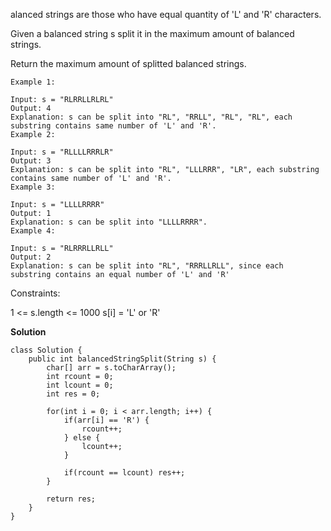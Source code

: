 alanced strings are those who have equal quantity of 'L' and 'R' characters.

Given a balanced string s split it in the maximum amount of balanced strings.

Return the maximum amount of splitted balanced strings.

 
```
Example 1:

Input: s = "RLRRLLRLRL"
Output: 4
Explanation: s can be split into "RL", "RRLL", "RL", "RL", each substring contains same number of 'L' and 'R'.
Example 2:

Input: s = "RLLLLRRRLR"
Output: 3
Explanation: s can be split into "RL", "LLLRRR", "LR", each substring contains same number of 'L' and 'R'.
Example 3:

Input: s = "LLLLRRRR"
Output: 1
Explanation: s can be split into "LLLLRRRR".
Example 4:

Input: s = "RLRRRLLRLL"
Output: 2
Explanation: s can be split into "RL", "RRRLLRLL", since each substring contains an equal number of 'L' and 'R'
``` 

Constraints:

1 <= s.length <= 1000
s[i] = 'L' or 'R'


**Solution**

```
class Solution {
    public int balancedStringSplit(String s) {
        char[] arr = s.toCharArray();
        int rcount = 0;
        int lcount = 0;
        int res = 0;
        
        for(int i = 0; i < arr.length; i++) {
            if(arr[i] == 'R') {
                rcount++;
            } else {
                lcount++;
            }
            
            if(rcount == lcount) res++;
        }
        
        return res;
    }
}
```
